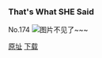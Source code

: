### That's What SHE Said
No.174
![图片不见了~~~](https://imgs.xkcd.com/comics/thats_what_she_said.png)

[原址](https://xkcd.com//174) [下载](https://imgs.xkcd.com/comics/thats_what_she_said.png)

